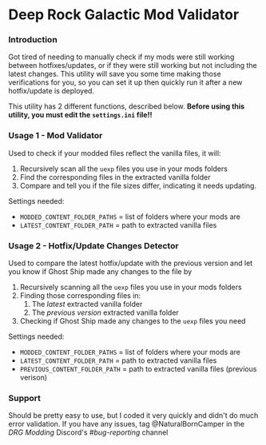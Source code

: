 # Deep Rock Galactic Mod Validator

### Introduction
Got tired of needing to manually check if my mods were still working between hotfixes/updates, or if they were still working but not including the latest changes.
This utility will save you some time making those verifications for you, so you can set it up then quickly run it after a new hotfix/update is deployed.

This utility has 2 different functions, described below. **Before using this utility, you must edit the `settings.ini` file!!**

### Usage 1 - Mod Validator
Used to check if your modded files reflect the vanilla files, it will:
1. Recursively scan all the `uexp` files you use in your mods folders
2. Find the corresponding files in the extracted vanilla folder
3. Compare and tell you if the file sizes differ, indicating it needs updating.

Settings needed:
- `MODDED_CONTENT_FOLDER_PATHS` = list of folders where your mods are
- `LATEST_CONTENT_FOLDER_PATH` = path to extracted vanilla files

### Usage 2 - Hotfix/Update Changes Detector
Used to compare the latest hotfix/update with the previous version and let you know if Ghost Ship made any changes to the file by
1. Recursively scanning all the `uexp` files you use in your mods folders
2. Finding those corresponding files in:
   1. The _latest_ extracted vanilla folder
   2. The _previous version_ extracted vanilla folder
3. Checking if Ghost Ship made any changes to the `uexp` files you need   

Settings needed:
- `MODDED_CONTENT_FOLDER_PATHS` = list of folders where your mods are
- `LATEST_CONTENT_FOLDER_PATH` = path to extracted vanilla files
- `PREVIOUS_CONTENT_FOLDER_PATH` = path to extracted vanilla files (previous verison)


### Support
Should be pretty easy to use, but I coded it very quickly and didn't do much error validation. If you have any issues, tag @NaturalBornCamper in the _DRG Modding_ Discord's _#bug-reporting_ channel
